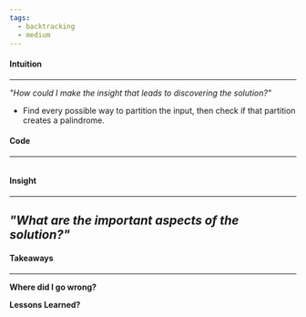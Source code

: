 ```yaml
---
tags:
  - backtracking
  - medium
---
```

#### Intuition
---
_"How could I make the insight that leads to discovering the solution?"_
- Find every possible way to partition the input, then check if that partition creates a palindrome.

#### Code
---

```python


```

#### Insight  
---
_"What are the important aspects of the solution?"_
- 

#### Takeaways
---
**Where did I go wrong?**

**Lessons Learned?**